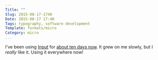 ```yaml
---
Title: ""
Slug: 2015-08-17-1740
Date: 2015-08-17 17:40
Tags: typography, software development
Template: formats/micro
Category: micro
...
```


I've been using [Input] for [about ten days now]. It grew on me slowly, but I
*really* like it. Using it everywhere now!

[Input]: http://input.fontbureau.com
[about ten days now]: http://www.chriskrycho.com/2015/2015-08-07-2137.html
